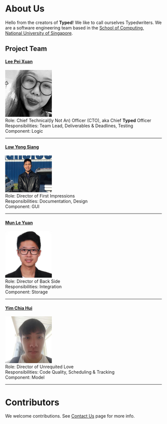 # About Us

Hello from the creators of **Typed**! We like to call ourselves Typedwriters. We are a software engineering team based in the [School of Computing, National University of Singapore](http://www.comp.nus.edu.sg).

## Project Team

#### [Lee Pei Xuan](http://github.com/pyxyyy) <br>
<img src="images/pyxyyy.jpg" width="150"><br>
Role: Chief Technical(ly Not An) Officer (CTO), aka Chief **Typed** Officer <br>
Responsibilities: Team Lead, Deliverables & Deadlines, Testing <br>
Component: Logic

-----

#### [Low Yong Siang](http://github.com/YongSiang94)
<img src="images/yongsiang94.jpg" width="150"><br>
Role: Director of First Impressions <br>
Responsibilities: Documentation, Design <br>
Component: GUI

-----

#### [Mun Le Yuan](http://github.com/Ley94)
<img src="images/ley94.jpg" width="150"><br>
Role: Director of Back Side <br>
Responsibilities: Integration <br>
Component: Storage

-----

#### [Yim Chia Hui](http://github.com/sharkey1314)
<img src="images/sharkey1314.jpg" width="150"><br>
Role: Director of Unrequited Love<br>
Responsibilities: Code Quality, Scheduling & Tracking <br>
Component: Model

-----

# Contributors

We welcome contributions. See [Contact Us](ContactUs.md) page for more info.
